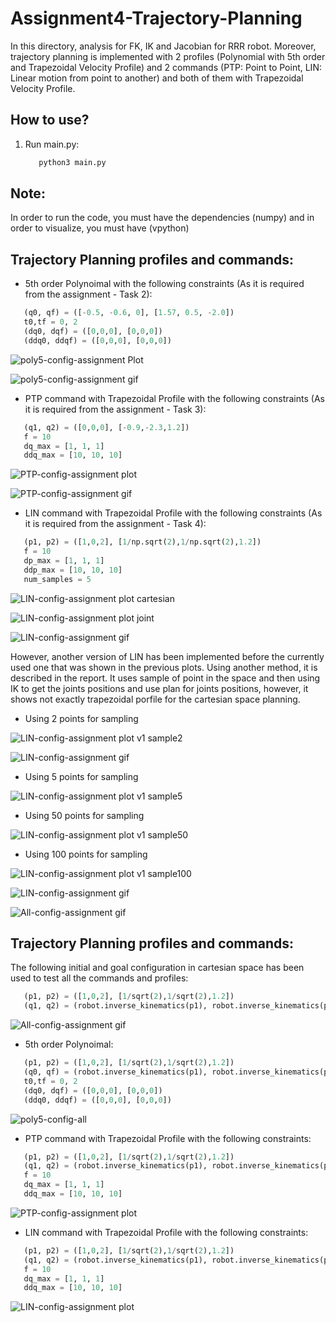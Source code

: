 # Assignment4-Trajectory-Planning

In this directory, analysis for FK, IK and Jacobian for RRR robot. Moreover, trajectory planning is implemented with 2 profiles (Polynomial with 5th order and Trapezoidal Velocity Profile) and 2 commands (PTP: Point to Point, LIN: Linear motion from point to another) and both of them with Trapezoidal Velocity Profile.

## How to use?

1. Run main.py:
   ```bash
      python3 main.py
   ```
## Note:

In order to run the code, you must have the dependencies (numpy) and in order to visualize, you must have (vpython)

## Trajectory Planning profiles and commands:

- 5th order Polynoimal with the following constraints (As it is required from the assignment - Task 2):
```python
   (q0, qf) = ([-0.5, -0.6, 0], [1.57, 0.5, -2.0])
   t0,tf = 0, 2
   (dq0, dqf) = ([0,0,0], [0,0,0])
   (ddq0, ddqf) = ([0,0,0], [0,0,0])
```
![poly5-config-assignment Plot](https://github.com/hany606/FoR_Fall20IU/blob/main/assignment4_trajectory_planning/imgs/Trajectory_planning_polynomial_5th_order(Task2).png)

![poly5-config-assignment gif](https://github.com/hany606/FoR_Fall20IU/blob/main/assignment4_trajectory_planning/imgs/poly5.gif)

- PTP command with Trapezoidal Profile with the following constraints (As it is required from the assignment - Task 3):
```python
   (q1, q2) = ([0,0,0], [-0.9,-2.3,1.2])
   f = 10
   dq_max = [1, 1, 1]
   ddq_max = [10, 10, 10]
```
![PTP-config-assignment plot](https://github.com/hany606/FoR_Fall20IU/blob/main/assignment4_trajectory_planning/imgs/Trajectory_planning_PTP_Trapezoidal(Task3).png)

![PTP-config-assignment gif](https://github.com/hany606/FoR_Fall20IU/blob/main/assignment4_trajectory_planning/imgs/PTP.gif)

- LIN command with Trapezoidal Profile with the following constraints (As it is required from the assignment - Task 4):
```python
   (p1, p2) = ([1,0,2], [1/np.sqrt(2),1/np.sqrt(2),1.2])
   f = 10
   dp_max = [1, 1, 1]
   ddp_max = [10, 10, 10]
   num_samples = 5
```
![LIN-config-assignment plot cartesian](https://github.com/hany606/FoR_Fall20IU/blob/main/assignment4_trajectory_planning/imgs/Trajectory_planning_LIN_Trapezoidal_v2_cartesian_space(Task4).png)

![LIN-config-assignment plot joint](https://github.com/hany606/FoR_Fall20IU/blob/main/assignment4_trajectory_planning/imgs/Trajectory_planning_LIN_Trapezoidal_v2_joint_space(Task4).png)

![LIN-config-assignment gif](https://github.com/hany606/FoR_Fall20IU/blob/main/assignment4_trajectory_planning/imgs/LIN.gif)


However, another version of LIN has been implemented before the currently used one that was shown in the previous plots. Using another method, it is described in the report. It uses sample of point in the space and then using IK to get the joints positions and use plan for joints positions, however, it shows not exactly trapezoidal porfile for the cartesian space planning.

* Using 2 points for sampling

![LIN-config-assignment plot v1 sample2](https://github.com/hany606/FoR_Fall20IU/blob/main/assignment4_trajectory_planning/imgs/Trajectory_planning_LIN_Trapezoidal_v1_sample2(Task4).png)

![LIN-config-assignment gif](https://github.com/hany606/FoR_Fall20IU/blob/main/assignment4_trajectory_planning/imgs/LIN_v1_sample2.gif)

* Using 5 points for sampling

![LIN-config-assignment plot v1 sample5](https://github.com/hany606/FoR_Fall20IU/blob/main/assignment4_trajectory_planning/imgs/Trajectory_planning_LIN_Trapezoidal_v1_sample5(Task4).png)

* Using 50 points for sampling

![LIN-config-assignment plot v1 sample50](https://github.com/hany606/FoR_Fall20IU/blob/main/assignment4_trajectory_planning/imgs/Trajectory_planning_LIN_Trapezoidal_v1_sample50(Task4).png)

* Using 100 points for sampling

![LIN-config-assignment plot v1 sample100](https://github.com/hany606/FoR_Fall20IU/blob/main/assignment4_trajectory_planning/imgs/Trajectory_planning_LIN_Trapezoidal_v1_sample100(Task4).png)

![LIN-config-assignment gif](https://github.com/hany606/FoR_Fall20IU/blob/main/assignment4_trajectory_planning/imgs/LIN_v1.gif)

![All-config-assignment gif](https://github.com/hany606/FoR_Fall20IU/blob/main/assignment4_trajectory_planning/imgs/all.gif)



## Trajectory Planning profiles and commands:

The following initial and goal configuration in cartesian space has been used to test all the commands and profiles:

```python
   (p1, p2) = ([1,0,2], [1/sqrt(2),1/sqrt(2),1.2])
   (q1, q2) = (robot.inverse_kinematics(p1), robot.inverse_kinematics(p2)
```
![All-config-assignment gif](https://github.com/hany606/FoR_Fall20IU/blob/main/assignment4_trajectory_planning/imgs/all_one_config.gif)


- 5th order Polynoimal:
```python
   (p1, p2) = ([1,0,2], [1/sqrt(2),1/sqrt(2),1.2])
   (q0, qf) = (robot.inverse_kinematics(p1), robot.inverse_kinematics(p2)
   t0,tf = 0, 2
   (dq0, dqf) = ([0,0,0], [0,0,0])
   (ddq0, ddqf) = ([0,0,0], [0,0,0])
```
![poly5-config-all](https://github.com/hany606/FoR_Fall20IU/blob/main/assignment4_trajectory_planning/imgs/Trajectory_planning_polynomial_5th_order(united_config).png)

- PTP command with Trapezoidal Profile with the following constraints:
```python
   (p1, p2) = ([1,0,2], [1/sqrt(2),1/sqrt(2),1.2])
   (q1, q2) = (robot.inverse_kinematics(p1), robot.inverse_kinematics(p2)
   f = 10
   dq_max = [1, 1, 1]
   ddq_max = [10, 10, 10]
```
![PTP-config-assignment plot](https://github.com/hany606/FoR_Fall20IU/blob/main/assignment4_trajectory_planning/imgs/Trajectory_planning_PTP_Trapezoidal(united_config).png)

- LIN command with Trapezoidal Profile with the following constraints:
```python
   (p1, p2) = ([1,0,2], [1/sqrt(2),1/sqrt(2),1.2])
   (q1, q2) = (robot.inverse_kinematics(p1), robot.inverse_kinematics(p2)
   f = 10
   dq_max = [1, 1, 1]
   ddq_max = [10, 10, 10]
```
![LIN-config-assignment plot](https://github.com/hany606/FoR_Fall20IU/blob/main/assignment4_trajectory_planning/imgs/Trajectory_planning_LIN_Trapezoidal(united_config).png)



